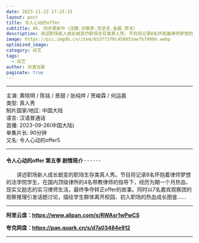 ```yaml
---
date: 2023-11-22 17:25:15
layout: post
title: 令人心动的offer
subtitle: 4K. 同步更新中（沈腾.白敬亭.范丞丞.金晨.贾冰）
description: 讲述职场新人成长蜕变的职场生存类真人秀。节目将记录8名怀抱着律师梦想的法学院学生，在国内顶级律所的4名带教律师的指导下，经历为期一个月热血、现实又励志的实习律师生活......
image: https://pic.imgdb.cn/item/653ff3f0c458853aefb7090e.webp
optimized_image: 
category: 综艺
tags:
  - 综艺
author: 对酒当歌
paginate: true
---
```


---

主演: 黄晓明 / 陈铭 / 景甜 / 张纯烨 / 贺峻霖 / 何运晨  
类型: 真人秀  
制片国家/地区: 中国大陆  
语言: 汉语普通话  
首播: 2023-09-26(中国大陆)  
单集片长: 90分钟  
又名: 令人心动的offer5  

---

#### 令人心动的offer 第五季 剧情简介 · · · · · ·

　　讲述职场新人成长蜕变的职场生存类真人秀。节目将记录8名怀抱着律师梦想的法学院学生，在国内顶级律所的4名带教律师的指导下，经历为期一个月热血、现实又励志的实习律师生活，最终争夺转正offer的故事。同时以7名嘉宾观察团的观察推理引发话题讨论，描绘学生群体离开校园、初入职场的热血成长图鉴……

---

**阿里云盘：<https://www.alipan.com/s/RWAsr1wPwCS>**

**夸克网盘：<https://pan.quark.cn/s/d7a03484e912>**

---

